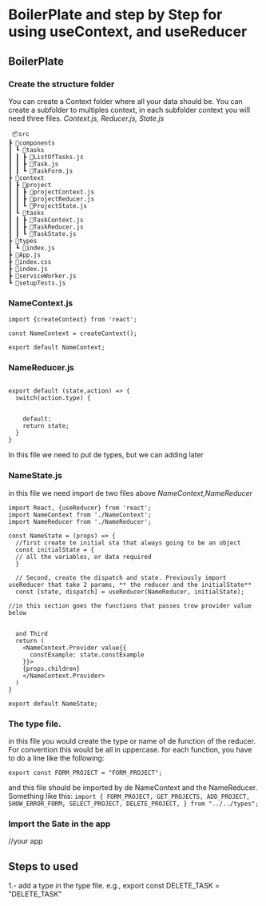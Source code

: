 # BoilerPlate and step by Step for using useContext, and useReducer

## BoilerPlate

### Create the structure folder

You can create a Context folder where all your data should be. You can create a subfolder to multiples context,
in each subfolder context you will need three files. _Context.js, Reducer.js, State.js_

```
 📦src
┣ 📂components
┃ ┗ 📂tasks
┃ ┃ ┣ 📜ListOfTasks.js
┃ ┃ ┣ 📜Task.js
┃ ┃ ┗ 📜TaskForm.js
┣ 📂context
┃ ┣ 📂project
┃ ┃ ┣ 📜projectContext.js
┃ ┃ ┣ 📜projectReducer.js
┃ ┃ ┗ 📜ProjectState.js
┃ ┗ 📂tasks
┃ ┃ ┣ 📜TaskContext.js
┃ ┃ ┣ 📜TaskReducer.js
┃ ┃ ┗ 📜TaskState.js
┣ 📂types
┃ ┗ 📜index.js
┣ 📜App.js
┣ 📜index.css
┣ 📜index.js
┣ 📜serviceWorker.js
┗ 📜setupTests.js

```

### NameContext.js

```
import {createContext} from 'react';

const NameContext = createContext();

export default NameContext;
```

### NameReducer.js

```

export default (state,action) => {
  switch(action.type) {


    default:
    return state;
  }
}
```

In this file we need to put de types, but we can adding later

### NameState.js

in this file we need import de two files above _NameContext,NameReducer_

```
import React, {useReducer} from 'react';
import NameContext from './NameContext';
import NameReducer from './NameReducer';

const NameState = (props) => {
  //first create te initial sta that always going to be an object
  const initialState = {
  // all the variables, or data required
  }

  // Second, create the dispatch and state. Previously import useReducer that take 2 params, ** the reducer and the initialState**
  const [state, dispatch] = useReducer(NameReducer, initialState);

//in this section goes the functions that passes trow provider value below


  and Third
  return (
    <NameContext.Provider value{{
      constExample: state.constExample
    }}>
    {props.children}
    </NameContext.Provider>
  )
}

export default NameState;
```

### The type file.

in this file you would create the type or name of de function of the reducer. For convention this would be all in uppercase. for each function, you have to do a line like the following:

`export const FORM_PROJECT = "FORM_PROJECT";`

and this file should be imported by de NameContext and the NameReducer. Something like this:
`import { FORM_PROJECT, GET_PROJECTS, ADD_PROJECT, SHOW_ERROR_FORM, SELECT_PROJECT, DELETE_PROJECT, } from "../../types";`

### Import the Sate in the app

<NameState>
  //your app
</NameState>

## Steps to used

1.- add a type in the type file.
e.g., export const DELETE_TASK = "DELETE_TASK"
